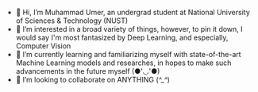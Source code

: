 - 👋 Hi, I’m Muhammad Umer, an undergrad student at National University of Sciences & Technology (NUST)
- 👀 I’m interested in a broad variety of things, however, to pin it down, I would say I'm most fantasized by Deep Learning, and especially, Computer Vision
- 🌱 I’m currently learning and familiarizing myself with state-of-the-art Machine Learning models and researches, in hopes to make such advancements in the future myself (●'◡'●)
- 💞️ I’m looking to collaborate on ANYTHING (*^_^*)

<!---
muhd-umer/muhd-umer is a ✨ special ✨ repository because its `README.md` (this file) appears on your GitHub profile.
You can click the Preview link to take a look at your changes.
--->
